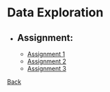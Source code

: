 # Data Exploration
 * ## Assignment:
      *   [Assignment 1]()
      *   [Assignment 2]()
      *   [Assignment 3]()

[Back](https://github.com/saikrishnags05/Data-to-Decisions/blob/a6aea328c9f1008f88962ab620fd622702288c1f/README.md)
